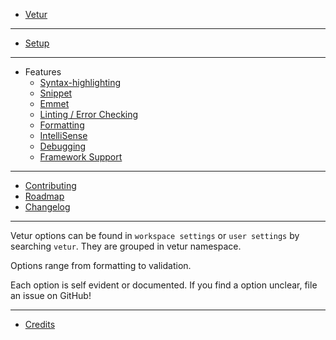 - [Vetur](README.md)

---

- [Setup](setup.md)

---

- Features
  - [Syntax-highlighting](highlighting.md)
  - [Snippet](snippet.md)
  - [Emmet](emmet.md)
  - [Linting / Error Checking](linting-error.md)
  - [Formatting](formatting.md)
  - [IntelliSense](intellisense.md)
  - [Debugging](debugging.md)
  - [Framework Support](framework.md)

---

- [Contributing](CONTRIBUTING.md)
- [Roadmap](roadmap.md)
- [Changelog](CHANGELOG.md)


---

Vetur options can be found in `workspace settings` or `user settings` by searching `vetur`. They are grouped in vetur namespace.

Options range from formatting to validation.

Each option is self evident or documented. If you find a option unclear, file an issue on GitHub!

---

- [Credits](credits.md)

